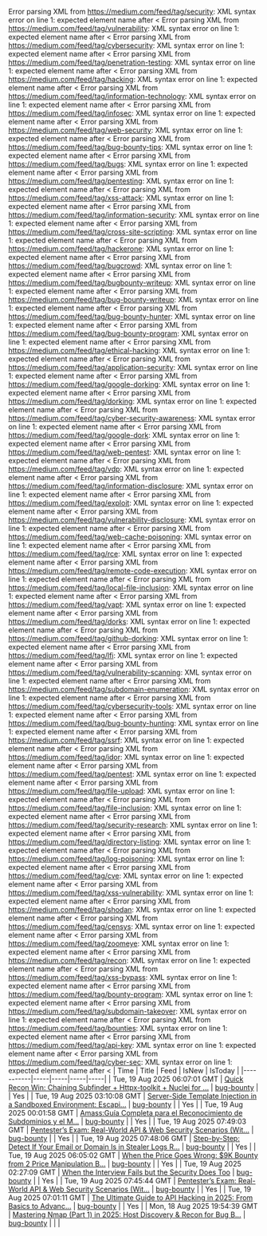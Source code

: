 Error parsing XML from https://medium.com/feed/tag/security: XML syntax error on line 1: expected element name after <
Error parsing XML from https://medium.com/feed/tag/vulnerability: XML syntax error on line 1: expected element name after <
Error parsing XML from https://medium.com/feed/tag/cybersecurity: XML syntax error on line 1: expected element name after <
Error parsing XML from https://medium.com/feed/tag/penetration-testing: XML syntax error on line 1: expected element name after <
Error parsing XML from https://medium.com/feed/tag/hacking: XML syntax error on line 1: expected element name after <
Error parsing XML from https://medium.com/feed/tag/information-technology: XML syntax error on line 1: expected element name after <
Error parsing XML from https://medium.com/feed/tag/infosec: XML syntax error on line 1: expected element name after <
Error parsing XML from https://medium.com/feed/tag/web-security: XML syntax error on line 1: expected element name after <
Error parsing XML from https://medium.com/feed/tag/bug-bounty-tips: XML syntax error on line 1: expected element name after <
Error parsing XML from https://medium.com/feed/tag/bugs: XML syntax error on line 1: expected element name after <
Error parsing XML from https://medium.com/feed/tag/pentesting: XML syntax error on line 1: expected element name after <
Error parsing XML from https://medium.com/feed/tag/xss-attack: XML syntax error on line 1: expected element name after <
Error parsing XML from https://medium.com/feed/tag/information-security: XML syntax error on line 1: expected element name after <
Error parsing XML from https://medium.com/feed/tag/cross-site-scripting: XML syntax error on line 1: expected element name after <
Error parsing XML from https://medium.com/feed/tag/hackerone: XML syntax error on line 1: expected element name after <
Error parsing XML from https://medium.com/feed/tag/bugcrowd: XML syntax error on line 1: expected element name after <
Error parsing XML from https://medium.com/feed/tag/bugbounty-writeup: XML syntax error on line 1: expected element name after <
Error parsing XML from https://medium.com/feed/tag/bug-bounty-writeup: XML syntax error on line 1: expected element name after <
Error parsing XML from https://medium.com/feed/tag/bug-bounty-hunter: XML syntax error on line 1: expected element name after <
Error parsing XML from https://medium.com/feed/tag/bug-bounty-program: XML syntax error on line 1: expected element name after <
Error parsing XML from https://medium.com/feed/tag/ethical-hacking: XML syntax error on line 1: expected element name after <
Error parsing XML from https://medium.com/feed/tag/application-security: XML syntax error on line 1: expected element name after <
Error parsing XML from https://medium.com/feed/tag/google-dorking: XML syntax error on line 1: expected element name after <
Error parsing XML from https://medium.com/feed/tag/dorking: XML syntax error on line 1: expected element name after <
Error parsing XML from https://medium.com/feed/tag/cyber-security-awareness: XML syntax error on line 1: expected element name after <
Error parsing XML from https://medium.com/feed/tag/google-dork: XML syntax error on line 1: expected element name after <
Error parsing XML from https://medium.com/feed/tag/web-pentest: XML syntax error on line 1: expected element name after <
Error parsing XML from https://medium.com/feed/tag/vdp: XML syntax error on line 1: expected element name after <
Error parsing XML from https://medium.com/feed/tag/information-disclosure: XML syntax error on line 1: expected element name after <
Error parsing XML from https://medium.com/feed/tag/exploit: XML syntax error on line 1: expected element name after <
Error parsing XML from https://medium.com/feed/tag/vulnerability-disclosure: XML syntax error on line 1: expected element name after <
Error parsing XML from https://medium.com/feed/tag/web-cache-poisoning: XML syntax error on line 1: expected element name after <
Error parsing XML from https://medium.com/feed/tag/rce: XML syntax error on line 1: expected element name after <
Error parsing XML from https://medium.com/feed/tag/remote-code-execution: XML syntax error on line 1: expected element name after <
Error parsing XML from https://medium.com/feed/tag/local-file-inclusion: XML syntax error on line 1: expected element name after <
Error parsing XML from https://medium.com/feed/tag/vapt: XML syntax error on line 1: expected element name after <
Error parsing XML from https://medium.com/feed/tag/dorks: XML syntax error on line 1: expected element name after <
Error parsing XML from https://medium.com/feed/tag/github-dorking: XML syntax error on line 1: expected element name after <
Error parsing XML from https://medium.com/feed/tag/lfi: XML syntax error on line 1: expected element name after <
Error parsing XML from https://medium.com/feed/tag/vulnerability-scanning: XML syntax error on line 1: expected element name after <
Error parsing XML from https://medium.com/feed/tag/subdomain-enumeration: XML syntax error on line 1: expected element name after <
Error parsing XML from https://medium.com/feed/tag/cybersecurity-tools: XML syntax error on line 1: expected element name after <
Error parsing XML from https://medium.com/feed/tag/bug-bounty-hunting: XML syntax error on line 1: expected element name after <
Error parsing XML from https://medium.com/feed/tag/ssrf: XML syntax error on line 1: expected element name after <
Error parsing XML from https://medium.com/feed/tag/idor: XML syntax error on line 1: expected element name after <
Error parsing XML from https://medium.com/feed/tag/pentest: XML syntax error on line 1: expected element name after <
Error parsing XML from https://medium.com/feed/tag/file-upload: XML syntax error on line 1: expected element name after <
Error parsing XML from https://medium.com/feed/tag/file-inclusion: XML syntax error on line 1: expected element name after <
Error parsing XML from https://medium.com/feed/tag/security-research: XML syntax error on line 1: expected element name after <
Error parsing XML from https://medium.com/feed/tag/directory-listing: XML syntax error on line 1: expected element name after <
Error parsing XML from https://medium.com/feed/tag/log-poisoning: XML syntax error on line 1: expected element name after <
Error parsing XML from https://medium.com/feed/tag/cve: XML syntax error on line 1: expected element name after <
Error parsing XML from https://medium.com/feed/tag/xss-vulnerability: XML syntax error on line 1: expected element name after <
Error parsing XML from https://medium.com/feed/tag/shodan: XML syntax error on line 1: expected element name after <
Error parsing XML from https://medium.com/feed/tag/censys: XML syntax error on line 1: expected element name after <
Error parsing XML from https://medium.com/feed/tag/zoomeye: XML syntax error on line 1: expected element name after <
Error parsing XML from https://medium.com/feed/tag/recon: XML syntax error on line 1: expected element name after <
Error parsing XML from https://medium.com/feed/tag/xss-bypass: XML syntax error on line 1: expected element name after <
Error parsing XML from https://medium.com/feed/tag/bounty-program: XML syntax error on line 1: expected element name after <
Error parsing XML from https://medium.com/feed/tag/subdomain-takeover: XML syntax error on line 1: expected element name after <
Error parsing XML from https://medium.com/feed/tag/bounties: XML syntax error on line 1: expected element name after <
Error parsing XML from https://medium.com/feed/tag/api-key: XML syntax error on line 1: expected element name after <
Error parsing XML from https://medium.com/feed/tag/cyber-sec: XML syntax error on line 1: expected element name after <
| Time | Title | Feed | IsNew | IsToday |
|-----------|-----|-----|-----|-----|
| Tue, 19 Aug 2025 06:07:01 GMT | [Quick Recon Win: Chaining Subfinder + Httpx-toolkit + Nuclei for ...](https://freedium.cfd/https://medium.com/p/461bb34f56c9) | [bug-bounty](https://medium.com/feed/tag/bug-bounty) |  | Yes |
| Tue, 19 Aug 2025 03:10:08 GMT | [Server-Side Template Injection in a Sandboxed Environment: Escapi...](https://freedium.cfd/https://medium.com/p/b704536b5181) | [bug-bounty](https://medium.com/feed/tag/bug-bounty) |  | Yes |
| Tue, 19 Aug 2025 00:01:58 GMT | [Amass:Guía Completa para el Reconocimiento de Subdominios y el M...](https://freedium.cfd/https://medium.com/p/401a71021cf2) | [bug-bounty](https://medium.com/feed/tag/bug-bounty) |  | Yes |
| Tue, 19 Aug 2025 07:49:03 GMT | [ Pentester’s Exam: Real-World API & Web Security Scenarios (Wit...](https://freedium.cfd/https://medium.com/p/dad9b79f170e) | [bug-bounty](https://medium.com/feed/tag/bug-bounty) |  | Yes |
| Tue, 19 Aug 2025 07:48:06 GMT | [Step-by-Step: Detect If Your Email or Domain Is in Stealer Logs R...](https://freedium.cfd/https://medium.com/p/f3411ed9a0b3) | [bug-bounty](https://medium.com/feed/tag/bug-bounty) |  | Yes |
| Tue, 19 Aug 2025 06:05:02 GMT | [When the Price Goes Wrong: $9K Bounty from 2 Price Manipulation B...](https://freedium.cfd/https://medium.com/p/f557383afc01) | [bug-bounty](https://medium.com/feed/tag/bug-bounty) |  | Yes |
| Tue, 19 Aug 2025 02:27:09 GMT | [When the Interview Fails but the Security Does Too](https://freedium.cfd/https://medium.com/p/d871ccc47da8) | [bug-bounty](https://medium.com/feed/tag/bug-bounty) |  | Yes |
| Tue, 19 Aug 2025 07:45:44 GMT | [ Pentester’s Exam: Real-World API & Web Security Scenarios (Wit...](https://freedium.cfd/https://medium.com/p/14b344219354) | [bug-bounty](https://medium.com/feed/tag/bug-bounty) |  | Yes |
| Tue, 19 Aug 2025 07:01:11 GMT | [ The Ultimate Guide to API Hacking in 2025: From Basics to Advanc...](https://freedium.cfd/https://medium.com/p/fa31be273c5f) | [bug-bounty](https://medium.com/feed/tag/bug-bounty) |  | Yes |
| Mon, 18 Aug 2025 19:54:39 GMT | [Mastering Nmap (Part 1) in 2025: Host Discovery & Recon for Bug B...](https://freedium.cfd/https://medium.com/p/1af4a3e451a1) | [bug-bounty](https://medium.com/feed/tag/bug-bounty) |  |  |
